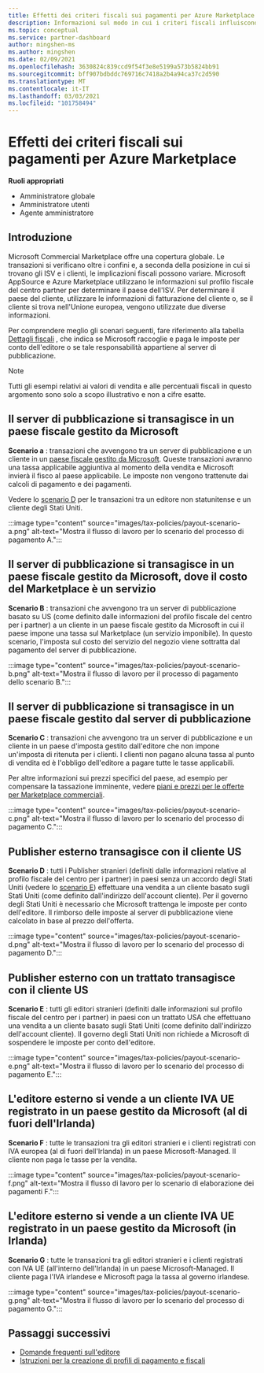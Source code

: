 ```yaml
---
title: Effetti dei criteri fiscali sui pagamenti per Azure Marketplace
description: Informazioni sul modo in cui i criteri fiscali influiscono sui pagamenti per Azure Marketplace.
ms.topic: conceptual
ms.service: partner-dashboard
author: mingshen-ms
ms.author: mingshen
ms.date: 02/09/2021
ms.openlocfilehash: 3630824c839ccd9f54f3e8e5199a573b5824bb91
ms.sourcegitcommit: bff907bdbddc769716c7418a2b4a94ca37c2d590
ms.translationtype: MT
ms.contentlocale: it-IT
ms.lasthandoff: 03/03/2021
ms.locfileid: "101758494"
---
```

# <a name="how-tax-policies-affect-payout-for-azure-marketplace"></a>Effetti dei criteri fiscali sui pagamenti per Azure Marketplace

**Ruoli appropriati**
-    Amministratore globale
-    Amministratore utenti
-    Agente amministratore

## <a name="introduction"></a>Introduzione

Microsoft Commercial Marketplace offre una copertura globale. Le transazioni si verificano oltre i confini e, a seconda della posizione in cui si trovano gli ISV e i clienti, le implicazioni fiscali possono variare. Microsoft AppSource e Azure Marketplace utilizzano le informazioni sul profilo fiscale del centro partner per determinare il paese dell'ISV. Per determinare il paese del cliente, utilizzare le informazioni di fatturazione del cliente o, se il cliente si trova nell'Unione europea, vengono utilizzate due diverse informazioni.

Per comprendere meglio gli scenari seguenti, fare riferimento alla tabella [Dettagli fiscali](tax-details-marketplace.md) , che indica se Microsoft raccoglie e paga le imposte per conto dell'editore o se tale responsabilità appartiene al server di pubblicazione.

> [!NOTE]
> Tutti gli esempi relativi ai valori di vendita e alle percentuali fiscali in questo argomento sono solo a scopo illustrativo e non a cifre esatte.

## <a name="publisher-transacts-in-microsoft-managed-tax-country"></a>Il server di pubblicazione si transagisce in un paese fiscale gestito da Microsoft

**Scenario a** : transazioni che avvengono tra un server di pubblicazione e un cliente in un [paese fiscale gestito da Microsoft](tax-details-marketplace.md#microsoft-managed-countries). Queste transazioni avranno una tassa applicabile aggiuntiva al momento della vendita e Microsoft invierà il fisco al paese applicabile. Le imposte non vengono trattenute dai calcoli di pagamento e dei pagamenti.

Vedere lo [scenario D](#foreign-publisher-transacts-with-us-customer) per le transazioni tra un editore non statunitense e un cliente degli Stati Uniti.

:::image type="content" source="images/tax-policies/payout-scenario-a.png" alt-text="Mostra il flusso di lavoro per lo scenario del processo di pagamento A.":::

## <a name="publisher-transacts-in-microsoft-managed-tax-country-where-marketplace-fee-is-taxable-service"></a>Il server di pubblicazione si transagisce in un paese fiscale gestito da Microsoft, dove il costo del Marketplace è un servizio

**Scenario B** : transazioni che avvengono tra un server di pubblicazione basato su US (come definito dalle informazioni del profilo fiscale del centro per i partner) a un cliente in un paese fiscale gestito da Microsoft in cui il paese impone una tassa sul Marketplace (un servizio imponibile). In questo scenario, l'imposta sul costo del servizio del negozio viene sottratta dal pagamento del server di pubblicazione.

:::image type="content" source="images/tax-policies/payout-scenario-b.png" alt-text="Mostra il flusso di lavoro per il processo di pagamento dello scenario B.":::

## <a name="publisher-transacts-in-publisher-managed-tax-country"></a>Il server di pubblicazione si transagisce in un paese fiscale gestito dal server di pubblicazione

**Scenario C** : transazioni che avvengono tra un server di pubblicazione e un cliente in un paese d'imposta gestito dall'editore che non impone un'imposta di ritenuta per i clienti. I clienti non pagano alcuna tassa al punto di vendita ed è l'obbligo dell'editore a pagare tutte le tasse applicabili.

Per altre informazioni sui prezzi specifici del paese, ad esempio per compensare la tassazione imminente, vedere [piani e prezzi per le offerte per Marketplace commerciali](https://docs.microsoft.com/azure/marketplace/plans-pricing#custom-prices).

:::image type="content" source="images/tax-policies/payout-scenario-c.png" alt-text="Mostra il flusso di lavoro per lo scenario del processo di pagamento C.":::

## <a name="foreign-publisher-transacts-with-us-customer"></a>Publisher esterno transagisce con il cliente US

**Scenario D** : tutti i Publisher stranieri (definiti dalle informazioni relative al profilo fiscale del centro per i partner) in paesi senza un accordo degli Stati Uniti (vedere lo [scenario E](#foreign-publisher-with-a-treaty-transacts-with-us-customer)) effettuare una vendita a un cliente basato sugli Stati Uniti (come definito dall'indirizzo dell'account cliente). Per il governo degli Stati Uniti è necessario che Microsoft trattenga le imposte per conto dell'editore. Il rimborso delle imposte al server di pubblicazione viene calcolato in base al prezzo dell'offerta.

:::image type="content" source="images/tax-policies/payout-scenario-d.png" alt-text="Mostra il flusso di lavoro per lo scenario del processo di pagamento D.":::

## <a name="foreign-publisher-with-a-treaty-transacts-with-us-customer"></a>Publisher esterno con un trattato transagisce con il cliente US

**Scenario E** : tutti gli editori stranieri (definiti dalle informazioni sul profilo fiscale del centro per i partner) in paesi con un trattato USA che effettuano una vendita a un cliente basato sugli Stati Uniti (come definito dall'indirizzo dell'account cliente). Il governo degli Stati Uniti non richiede a Microsoft di sospendere le imposte per conto dell'editore.

:::image type="content" source="images/tax-policies/payout-scenario-e.png" alt-text="Mostra il flusso di lavoro per lo scenario del processo di pagamento E.":::

## <a name="foreign-publisher-sells-to-an-eu-vat-registered-customer-in-a-microsoft-managed-country-outside-ireland"></a>L'editore esterno si vende a un cliente IVA UE registrato in un paese gestito da Microsoft (al di fuori dell'Irlanda)

**Scenario F** : tutte le transazioni tra gli editori stranieri e i clienti registrati con IVA europea (al di fuori dell'Irlanda) in un paese Microsoft-Managed. Il cliente non paga le tasse per la vendita.

:::image type="content" source="images/tax-policies/payout-scenario-f.png" alt-text="Mostra il flusso di lavoro per lo scenario di elaborazione dei pagamenti F.":::

## <a name="foreign-publisher-sells-to-an-eu-vat-registered-customer-in-a-microsoft-managed-country-in-ireland"></a>L'editore esterno si vende a un cliente IVA UE registrato in un paese gestito da Microsoft (in Irlanda)

**Scenario G** : tutte le transazioni tra gli editori stranieri e i clienti registrati con IVA UE (all'interno dell'Irlanda) in un paese Microsoft-Managed. Il cliente paga l'IVA irlandese e Microsoft paga la tassa al governo irlandese.

:::image type="content" source="images/tax-policies/payout-scenario-g.png" alt-text="Mostra il flusso di lavoro per lo scenario del processo di pagamento G.":::

## <a name="next-steps"></a>Passaggi successivi

- [Domande frequenti sull'editore](https://docs.microsoft.com/azure/marketplace/marketplace-faq-publisher-guide)
- [Istruzioni per la creazione di profili di pagamento e fiscali](https://docs.microsoft.com/partner-center/set-up-your-payout-account?context=/azure/marketplace/context/context#create-a-payment-profile)
